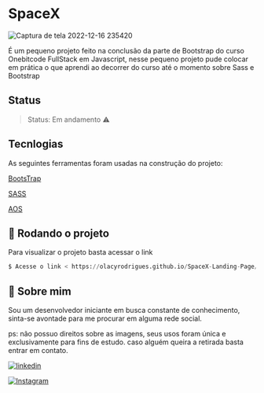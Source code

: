 # SpaceX

![Captura de tela 2022-12-16 235420](https://user-images.githubusercontent.com/71050110/208220611-fcfa75aa-56fe-4f65-8825-f3d8b0083ab4.png)

É um pequeno projeto feito na conclusão da parte de Bootstrap do curso Onebitcode FullStack em Javascript, nesse pequeno projeto pude colocar em prática o que aprendi ao decorrer do curso até o momento sobre Sass e Bootstrap

## Status

> Status: Em andamento ⚠️

## Tecnlogias

As seguintes ferramentas foram usadas na construção do projeto:

[BootsTrap](https://icons.getbootstrap.com)

[SASS](https://sass-lang.com)

[AOS](https://michalsnik.github.io/aos/)

## 🎲 Rodando o projeto

Para visualizar o projeto basta acessar o link

```python
$ Acesse o link < https://olacyrodrigues.github.io/SpaceX-Landing-Page/>
```

## 🚀 Sobre mim

<p>Sou um desenvolvedor iniciante em busca constante de conhecimento, sinta-se avontade para
me procurar em alguma rede social.</p>
<p> ps: não possuo direitos sobre as imagens, seus usos foram única e exclusivamente para fins de estudo. caso alguém queira a retirada basta entrar em contato.</p>

[![linkedin](https://img.shields.io/badge/linkedin-0A66C2?style=for-the-badge&logo=linkedin&logoColor=white)](https://www.linkedin.com/in/olacy-rodrigues-449a03170/)

[![Instagram](https://img.shields.io/badge/Instagram-E4405F?style=for-the-badge&logo=instagram&logoColor=white)](https://www.instagram.com/olacyrodrigues/)

